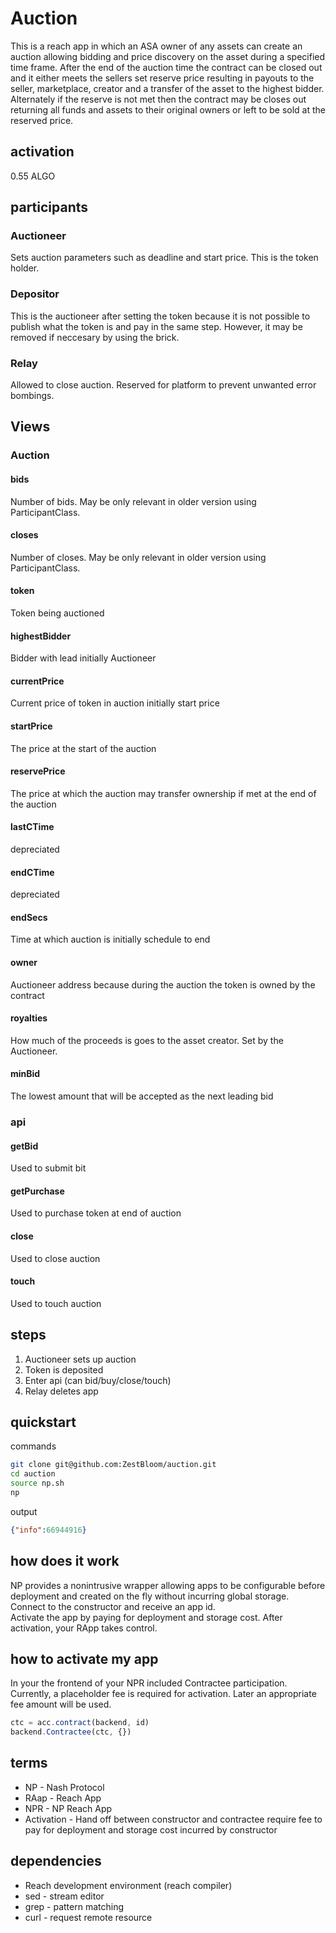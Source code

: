 # Auction

This is a reach app in which an ASA owner of any assets can create an auction allowing bidding and price discovery on the asset during a specified time frame. After the end of the auction time the contract can be closed out and it either meets the sellers set reserve price resulting in payouts to the seller, marketplace, creator and a transfer of the asset to the highest bidder. Alternately if the reserve is not met then the contract may be closes out returning all funds and assets to their original owners or left to be sold at the reserved price.

## activation

0.55 ALGO

## participants

### Auctioneer

Sets auction parameters such as deadline and start price. This is the token holder.

### Depositor

This is the auctioneer after setting the token because it is not possible to publish what the token is and pay in the same step. However, it may be removed if neccesary by using the brick.

### Relay

Allowed to close auction. Reserved for platform to prevent unwanted error bombings.

## Views

### Auction

#### bids

Number of bids. May be only relevant in older version using ParticipantClass.

#### closes

Number of closes. May be only relevant in older version using ParticipantClass.

#### token

Token being auctioned

#### highestBidder

Bidder with lead initially Auctioneer

#### currentPrice

Current price of token in auction initially start price

#### startPrice

The price at the start of the auction

#### reservePrice

The price at which the auction may transfer ownership if met at the end of the auction

#### lastCTime

depreciated

#### endCTime

depreciated

#### endSecs

Time at which auction is initially schedule to end

#### owner

Auctioneer address because during the auction the token is owned by the contract

#### royalties

How much of the proceeds is goes to the asset creator. Set by the Auctioneer.

#### minBid

The lowest amount that will be accepted as the next leading bid

### api

#### getBid

Used to submit bit

#### getPurchase

Used to purchase token at end of auction

#### close

Used to close auction

#### touch

Used to touch auction

## steps

1. Auctioneer sets up auction
2. Token is deposited
3. Enter api (can bid/buy/close/touch)
4. Relay deletes app

## quickstart

commands
```bash
git clone git@github.com:ZestBloom/auction.git 
cd auction
source np.sh 
np
```

output
```json
{"info":66944916}
```

## how does it work

NP provides a nonintrusive wrapper allowing apps to be configurable before deployment and created on the fly without incurring global storage.   
Connect to the constructor and receive an app id.   
Activate the app by paying for deployment and storage cost. 
After activation, your RApp takes control.

## how to activate my app

In your the frontend of your NPR included Contractee participation. Currently, a placeholder fee is required for activation. Later an appropriate fee amount will be used.

```js
ctc = acc.contract(backend, id)
backend.Contractee(ctc, {})
```

## terms

- NP - Nash Protocol
- RAap - Reach App
- NPR - NP Reach App
- Activation - Hand off between constructor and contractee require fee to pay for deployment and storage cost incurred by constructor

## dependencies

- Reach development environment (reach compiler)
- sed - stream editor
- grep - pattern matching
- curl - request remote resource


